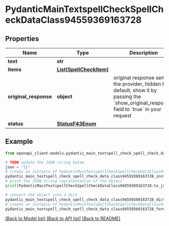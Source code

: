 # PydanticMainTextspellCheckSpellCheckDataClass94559369163728


## Properties

Name | Type | Description | Notes
------------ | ------------- | ------------- | -------------
**text** | **str** |  | 
**items** | [**List[SpellCheckItem]**](SpellCheckItem.md) |  | [optional] 
**original_response** | **object** | original response sent by the provider, hidden by default, show it by passing the &#x60;show_original_response&#x60; field to &#x60;true&#x60; in your request | [optional] 
**status** | [**StatusF43Enum**](StatusF43Enum.md) |  | 

## Example

```python
from openapi_client.models.pydantic_main_textspell_check_spell_check_data_class94559369163728 import PydanticMainTextspellCheckSpellCheckDataClass94559369163728

# TODO update the JSON string below
json = "{}"
# create an instance of PydanticMainTextspellCheckSpellCheckDataClass94559369163728 from a JSON string
pydantic_main_textspell_check_spell_check_data_class94559369163728_instance = PydanticMainTextspellCheckSpellCheckDataClass94559369163728.from_json(json)
# print the JSON string representation of the object
print(PydanticMainTextspellCheckSpellCheckDataClass94559369163728.to_json())

# convert the object into a dict
pydantic_main_textspell_check_spell_check_data_class94559369163728_dict = pydantic_main_textspell_check_spell_check_data_class94559369163728_instance.to_dict()
# create an instance of PydanticMainTextspellCheckSpellCheckDataClass94559369163728 from a dict
pydantic_main_textspell_check_spell_check_data_class94559369163728_form_dict = pydantic_main_textspell_check_spell_check_data_class94559369163728.from_dict(pydantic_main_textspell_check_spell_check_data_class94559369163728_dict)
```
[[Back to Model list]](../README.md#documentation-for-models) [[Back to API list]](../README.md#documentation-for-api-endpoints) [[Back to README]](../README.md)


